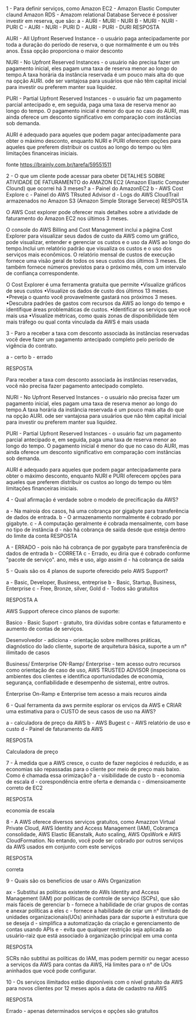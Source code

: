 1 - Para definir serviços, como 
Amazon EC2 - Amazon Elastic Computer claund
Amazon RDS - Amazom relational Database Servece
é possíver investir em reserva, que são:
a - AURI - MURI - NURI
B - MURI - NURI - PURI
C - AURI - NURI - PURI
D - AURI - PURI - DURI
RESPOSTA 

AURI - All Upfront Reserved Instance - o usuário paga antecipadamente 
por toda a duração do período de reserva, o que normalmente é um ou três anos. 
Essa opção proporciona o maior desconto

NURI - No Upfront Reserved Instances -  o usuário não precisa fazer um pagamento
inicial, eles pagam uma taxa de reserva menor ao longo do tempo.A taxa horária 
da instância reservada é um pouco mais alta do que na opção AURI. 
ode ser vantajosa para usuários que não têm capital inicial para investir ou preferem 
manter sua liquidez.

PURI - Partial Upfront Reserved Instances -  o usuário faz um pagamento parcial antecipado
e, em seguida, paga uma taxa de reserva menor ao longo do tempo. O pagamento inicial é 
menor do que no caso do AURI, mas ainda oferece um desconto significativo em comparação 
com instâncias sob demanda.

AURI é adequado para aqueles que podem pagar antecipadamente para obter o máximo desconto,
enquanto NURI e PURI oferecem opções para aqueles que preferem distribuir os custos ao 
longo do tempo ou têm limitações financeiras iniciais.

fonte https://brainly.com.br/tarefa/59551511

2 - O que um cliente pode acessar para obeter DETALHES SOBRE ATIVIDADE DE FATURAMENTO do
AMAZON EC2 (Amazon Elastic Computer Clound) que ocorrei há 3 meses?
a - Painel do AmazonEC2
b - AWS Cost Explore
c - Painel do AWS TRsuted Advisor
d - Logs do AWS CloudTrail armazenados no Amazon S3 (Amazon Simple Storage Servece)
RESPOSTA

O AWS Cost explorer pode oferecer mais detalhes sobre a atividade de faturamento
do Amazon EC2 nos últimos 3 meses.

O console do AWS Billing and Cost Management inclui a página Cost Explorer para visualizar seus dados de custo da AWS como um gráfico, pode visualizar, entender e gerenciar os custos e o uso da AWS ao longo do tempo.Inclui um relatório padrão que visualiza os custos e o uso dos serviços mais econômicos. O relatório mensal de custos de execução fornece uma visão geral de todos os seus custos dos últimos 3 meses. Ele também fornece números previstos para o próximo mês, com um intervalo de confiança correspondente.

O Cost Explorer é uma ferramenta gratuita que permite
•Visualize gráficos de seus custos
•Visualize os dados de custo dos últimos 13 meses.
•Preveja o quanto você provavelmente gastará nos próximos 3 meses.
•Descubra padrões de gastos com recursos da AWS ao longo do tempo e identifique áreas problemáticas de custos.
•Identificar os serviços que você mais usa
•Visualize métricas, como quais zonas de disponibilidade têm mais tráfego ou qual conta vinculada da AWS é mais usada

3 - Paro a receber a taxa com desconto associada às instâncias reservadas você
deve fazer um pagamento antecipado completo pelo período de vigência do contrato.

a - certo
b - errado

RESPOSTA

Para receber a taxa com desconto associada às instâncias reservadas, você não precisa fazer pagamento antecipado completo.

NURI - No Upfront Reserved Instances -  o usuário não precisa fazer um pagamento
inicial, eles pagam uma taxa de reserva menor ao longo do tempo.A taxa horária 
da instância reservada é um pouco mais alta do que na opção AURI. 
ode ser vantajosa para usuários que não têm capital inicial para investir ou preferem 
manter sua liquidez.

PURI - Partial Upfront Reserved Instances -  o usuário faz um pagamento parcial antecipado
e, em seguida, paga uma taxa de reserva menor ao longo do tempo. O pagamento inicial é 
menor do que no caso do AURI, mas ainda oferece um desconto significativo em comparação 
com instâncias sob demanda.

AURI é adequado para aqueles que podem pagar antecipadamente para obter o máximo desconto,
enquanto NURI e PURI oferecem opções para aqueles que preferem distribuir os custos ao 
longo do tempo ou têm limitações financeiras iniciais.

4 - Qual afirmação é verdade sobre o modelo de precificação da AWS?

a - Na mairoia dos casos, há uma cobrança por gigabyte para transferência de dados de entrada.
b - O armazenamento normalmente é cobrado por gigabyte.
c - A computação geralmente é cobrada mensalmente, com base no tipo de instância
d - não há cobrança de saída desde que esteja dentro do limite da conta
RESPOSTA

A - ERRADO - pois não há cobrança de por gygabyte para transferência de dados de entrada
b - CORRETA
c - Errado, eu diria que é cobrado conforme "pacote de serviço". ano, mês e uso, algo assim
d - há cobrança de saída

5 - Quais são os 4 planos de suporte oferecido pelo AWS Support?

a - Basic, Developer, Business, entreprise
b - Basic, Startup, Business, Enterprise
c - Free, Bronze, silver, Gold
d - Todos são gratuítos

RESPOSTA
 A

 AWS Support oferece cinco planos de suporte:
 
 Basico - Basic Suport - gratuíto, tira dúvidas sobre contas e faturamento e aumento de contas de serviços.
 
 Desenvolvedor - adiciona - orientação sobre mellhores práticas, diagnóstico do lado cliente, suporte de arquitetura básica, suporte a um n° ilimitado de casos 
 
 Business/ Emterprise ON-Ramp/ Enterprise - tem acesso outro recursos como orientação de caso de uso, AWS TRUSTED ADVISOR (inspeciona os ambientes dos clientes e identifica oportuniodades de economia, segurança, confiabilidade e desempenho de sistema), entre outros.
 
 Enterprise On-Ramp e Enterprise tem acesso a mais recuros ainda
 
 6 - Qual ferramenta da aws permite esplorar os erviços da AWS e CRIAR uma estimativa para o CUSTO de seus casos de uso na AWS?

 a - calculadora de preço da AWS
 b - AWS Bugest
 c - AWS relatório de uso e custo
 d - Painel de faturamento da AWS

 RESPOSTA

 Calculadora de preço

 7 - À medida que a AWS cresce, o custo de fazer negócios é reduzido, e as economias são repassadas para o cliente por meio de preço mais baixo. Como é chamada essa orimização?
 a - visibilidade de custo
 b - economia de escala
 d - corespondência entre oferta e demanda
 c - dimensioamente correto de EC2

 RESPOSTA

 economia de escala

 8 - A AWS oferece diversos serviços gratuítos, como Amazzon Virtual Private Cloud, AWS Identity and Access Management (IAM), Cobramça consolidade, AWS Elastic BEanstalk, Auto scaling, AWS OpsWork e AWS CloudFormation. No entando, você pode ser cobrado por outros serviços da AWS usados em conjunto com este serviços

 RESPOSTA

 correta

 9 - Quais são os benefícios de usar o AWs Organization

 ax - Substitui as políticas existente do AWs Identity and Access Management (IAM) por políticas de controle de serviço (SCPs), que são mais fáceis de gerenciar
 b - fornece a habilidade de criar grupos de contas e anexar políticas a eles
 c - fornece a habilidade de criar um n° ilimitado de unidades organizacionais(UOs) aninhadas para dar suporte à estrutura que se deseja
 d - simplifica a automatização da criação e gerenciamento de contas usando APIs
 e - evita que qualquer restrição seja aplicada ao usuário-raiz que está associado à organização principal em uma conta

 RESPOSTA

 SCRs não subtitui as políticas do IAM, mas podem permitir ou negar acesso a serviços da AWS para contas da AWS, Há limites para o n° de UOs aninhados que você pode configurar.

10 - Os serviços ilimitados estão disponíveis com o nível gratuíto da AWS para novos clientes por 12 meses após a data de cadastro na AWS

RESPOSTA

Errado - apenas determinados serviços e opções são gratuítos




